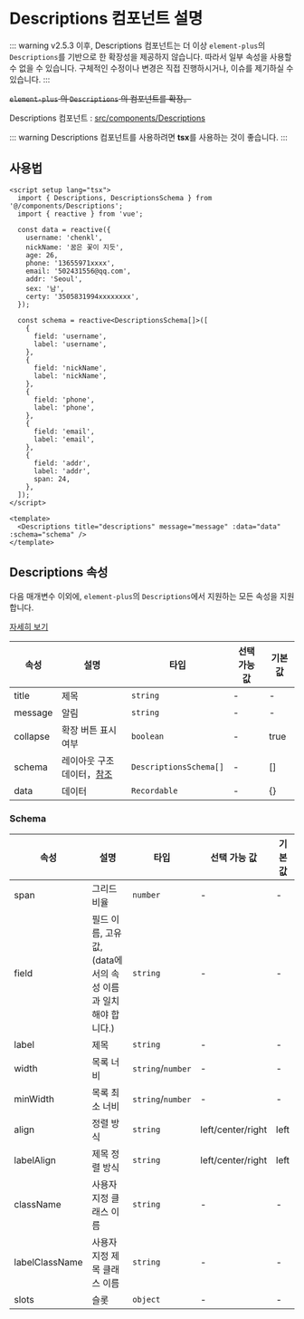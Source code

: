 # Descriptions 컴포넌트 설명

::: warning v2.5.3 이후, Descriptions 컴포넌트는 더 이상 `element-plus`의 `Descriptions`를 기반으로 한 확장성을 제공하지 않습니다. 따라서 일부 속성을 사용할 수 없을 수 있습니다. 구체적인 수정이나 변경은 직접 진행하시거나, 이슈를 제기하실 수 있습니다. :::

~~`element-plus` 의 `Descriptions` 의 컴포넌트를 확장。~~

Descriptions 컴포넌트 : [src/components/Descriptions](https://github.com/web2-solution/web2-vue-framework/tree/demo/src/components/Descriptions)

::: warning Descriptions 컴포넌트를 사용하려면 **tsx**를 사용하는 것이 좋습니다. :::

## 사용법

```vue
<script setup lang="tsx">
  import { Descriptions, DescriptionsSchema } from '@/components/Descriptions';
  import { reactive } from 'vue';

  const data = reactive({
    username: 'chenkl',
    nickName: '꿈은 꽃이 지듯',
    age: 26,
    phone: '13655971xxxx',
    email: '502431556@qq.com',
    addr: 'Seoul',
    sex: '남',
    certy: '3505831994xxxxxxxx',
  });

  const schema = reactive<DescriptionsSchema[]>([
    {
      field: 'username',
      label: 'username',
    },
    {
      field: 'nickName',
      label: 'nickName',
    },
    {
      field: 'phone',
      label: 'phone',
    },
    {
      field: 'email',
      label: 'email',
    },
    {
      field: 'addr',
      label: 'addr',
      span: 24,
    },
  ]);
</script>

<template>
  <Descriptions title="descriptions" message="message" :data="data" :schema="schema" />
</template>
```

## Descriptions 속성

다음 매개변수 이외에, `element-plus`의 `Descriptions`에서 지원하는 모든 속성을 지원합니다.

[자세히 보기](https://element-plus.org/zh-CN/component/descriptions.html#descriptions-%E5%B1%9E%E6%80%A7)

| 속성 | 설명 | 타입 | 선택 가능 값 | 기본값 |
| --- | --- | --- | --- | --- |
| title | 제목 | `string` | - | - |
| message | 알림 | `string` | - | - |
| collapse | 확장 버튼 표시여부 | `boolean` | - | true |
| schema | 레이아웃 구조 데이터，[참조](#Schema) | `DescriptionsSchema[]` | - | [] |
| data | 데이터 | `Recordable` | - | {} |

### Schema<span id="Schema"></span>

| 속성 | 설명 | 타입 | 선택 가능 값 | 기본값 |
| --- | --- | --- | --- | --- |
| span | 그리드 비율 | `number` | - | - |
| field | 필드 이름, 고유 값, (data에서의 속성 이름과 일치해야 합니다.) | `string` | - | - |
| label | 제목 | `string` | - | - |
| width | 목록 너비 | `string`/`number` | - | - |
| minWidth | 목록 최소 너비 | `string`/`number` | - | - |
| align | 정렬 방식 | `string` | left/center/right | left |
| labelAlign | 제목 정렬 방식 | `string` | left/center/right | left |
| className | 사용자 지정 클래스 이름 | `string` | - | - |
| labelClassName | 사용자 지정 제목 클래스 이름 | `string` | - | - |
| slots | 슬롯 | `object` | - | - |
